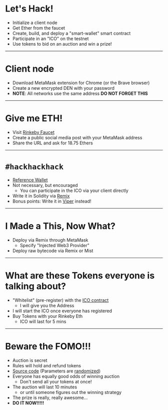 
# Let's Hack!
* Initialize a client node
* Get Ether from the faucet
* Create, build, and deploy a "smart-wallet" smart contract
* Participate in an "ICO" on the testnet
* Use tokens to bid on an auction and win a prize!

---

# Client node
* Download MetaMask extension for Chrome (or the Brave browser)
* Create a new encrypted DEN with your password
* **NOTE**: All networks use the same address **DO NOT FORGET THIS**

---

# Give me ETH!
* Visit [Rinkeby Faucet](https://faucet.rinkeby.io/)
* Create a public social media post with your MetaMask address
* Share the URL and ask for 18.75 Ethers

---

# `#hackhackhack`
* [Reference Wallet](./contracts/Wallet.sol)
* Not necessary, but encouraged
    * You can participate in the ICO via your client directly
* Write it in Solidity via [Remix](http://remix.ethereum.org/)
* Bonus points: Write it in [Viper](https://viper.tools/) instead!

---

# I Made a This, Now What?
* Deploy via Remix through MetaMask
    * Specify "Injected Web3 Provider"
* Deploy raw bytecode via Remix or Mist

---

# What are these Tokens everyone is talking about?
* "Whitelist" (pre-register) with the [ICO contract](./contracts/ICO.sol)
    * I will give you the Address
* I will start the ICO once everyone has registered
* Buy Tokens with your Rinkeby Eth
    * ICO will last for 5 mins

---

# Beware the FOMO!!!
* Auction is secret
* Rules will hold and refund tokens
* [Source code](./contracts/SecretAuction.sol) (Parameters are [randomized](./contracts/deploy.py))
* Everyone has equally good odds of winning auction
    * Don't send all your tokens at once!
* The auction will last 10 minutes
    * or until someone figures out the winning strategy
* The prize is really, really awesome...
* **DO IT NOW!!!!!**
